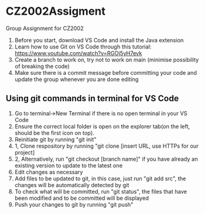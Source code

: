 # CZ2002Assigment
Group Assignment for CZ2002

1. Before you start, download VS Code and install the Java extension
2. Learn how to use Git on VS Code through this tutorial: https://www.youtube.com/watch?v=RGOj5yH7evk
3. Create a branch to work on, try not to work on main (minimise possibility of breaking the code)
4. Make sure there is a commit message before committing your code and update the group whenever you are done editing

## Using git commands in terminal for VS Code

1. Go to terminal->New Terminal if there is no open terminal in your VS Code
2. Ensure the correct local folder is open on the explorer tab(on the left, should be the first icon on top).
3. Reinitiate git by running "git init"
4. 1, Clone respository by running "git clone [insert URL, use HTTPs for our project]
4. 2, Alternatively, run "git checkout [branch name]" if you have already an existing version to update to the latest one
5. Edit changes as necessary
6. Add files to be updated to git, in this case, just run "git add src", the changes will be automatically detected by git
7. To check what will be committed, run "git status", the files that have been modified and to be committed will be displayed
8. Push your changes to git by running "git push"
